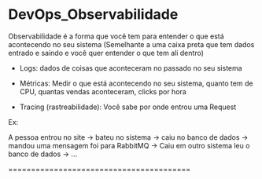 # DevOps_Observabilidade

Observabilidade é a forma que você tem para entender o que está acontecendo no seu sistema (Semelhante a uma caixa preta que tem dados entrado e saindo e você quer entender o que tem ali dentro)

- Logs: dados de coisas que aconteceram no passado no seu sistema

- Métricas: Medir o que está acontecendo no seu sistema, quanto tem de CPU, quantas vendas aconteceram, clicks por hora

- Tracing (rastreabilidade): Você sabe por onde entrou uma Request

Ex:

A pessoa entrou no site -> bateu no sistema -> caiu no banco de dados -> mandou uma mensagem foi para RabbitMQ -> Caiu em outro sistema leu o banco de dados -> ...

========================================


